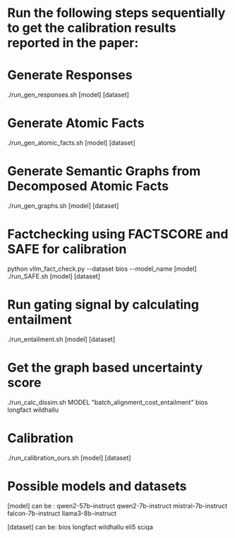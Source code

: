 # Run the following steps sequentially to get the calibration results reported in the paper:

# Generate Responses
./run_gen_responses.sh [model] [dataset]

# Generate Atomic Facts
./run_gen_atomic_facts.sh [model] [dataset]

# Generate Semantic Graphs from Decomposed Atomic Facts
./run_gen_graphs.sh [model] [dataset]

# Factchecking using FACTSCORE and SAFE for calibration
python vllm_fact_check.py --dataset bios --model_name [model]
./run_SAFE.sh [model] [dataset]

# Run gating signal by calculating entailment 
./run_entailment.sh [model] [dataset]

# Get the graph based uncertainty score
./run_calc_dissim.sh MODEL "batch_alignment_cost_entailment" bios longfact wildhallu


# Calibration 
./run_calibration_ours.sh [model] [dataset]

# Possible models and datasets
[model] can be :
qwen2-57b-instruct
qwen2-7b-instruct
mistral-7b-instruct
falcon-7b-instruct
llama3-8b-instruct

[dataset] can be:
bios
longfact
wildhallu
eli5
sciqa
